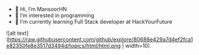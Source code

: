 - 👋 Hi, I’m MansoorHN
- 👀 I’m interested in programming
- 🌱 I'm currently learning Full Stack developer at HackYourFuture

![alt text](https://raw.githubusercontent.com/github/explore/80688e429a7d4ef2fca1e82350fe8e3517d3494d/topics/html/html.png | width=10)






